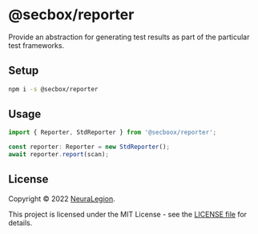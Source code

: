# @secbox/reporter

Provide an abstraction for generating test results as part of the particular test frameworks.

## Setup

```bash
npm i -s @secbox/reporter
```

## Usage

```ts
import { Reporter, StdReporter } from '@secboox/reporter';

const reporter: Reporter = new StdReporter();
await reporter.report(scan);
```

## License

Copyright © 2022 [NeuraLegion](https://github.com/NeuraLegion).

This project is licensed under the MIT License - see the [LICENSE file](LICENSE) for details.
